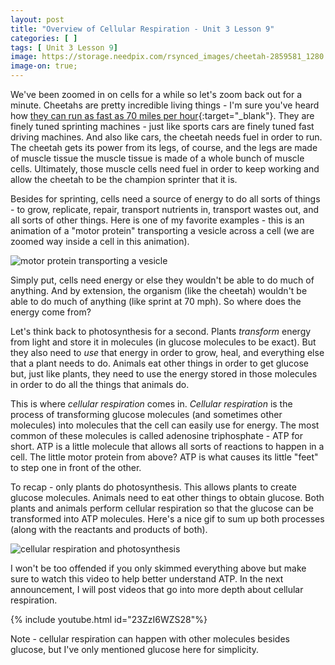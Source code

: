 ```yaml
---
layout: post
title: "Overview of Cellular Respiration - Unit 3 Lesson 9"
categories: [ ]
tags: [ Unit 3 Lesson 9]
image: https://storage.needpix.com/rsynced_images/cheetah-2859581_1280.jpg
image-on: true;
---
```


We've been zoomed in on cells for a while so let's zoom back out for a minute. Cheetahs are pretty incredible living things - I'm sure you've heard how [they can run as fast as 70 miles per hour](https://blog.nationalgeographic.org/2017/12/11/cheetahs-fast-facts-about-worlds-fastest-cat/){:target="_blank"}. They are finely tuned sprinting machines - just like sports cars are finely tuned fast driving machines. And also like cars, the cheetah needs fuel in order to run. The cheetah gets its power from its legs, of course, and the legs are made of muscle tissue the muscle tissue is made of a whole bunch of muscle cells. Ultimately, those muscle cells need fuel in order to keep working and allow the cheetah to be the champion sprinter that it is.

Besides for sprinting, cells need a source of energy to do all sorts of things - to grow, replicate, repair, transport nutrients in, transport wastes out, and all sorts of other things. Here is one of my favorite examples - this is an animation of a "motor protein" transporting a vesicle across a cell (we are zoomed way inside a cell in this animation).

![motor protein transporting a vesicle](https://media0.giphy.com/media/lBMLGlDJ0GZnG/giphy.gif?cid=ecf05e47wl6hqlqb8nx3rmkhjo2szulhfwoyzvb3flgqzfsl&rid=giphy.gif)

Simply put, cells need energy or else they wouldn't be able to do much of anything. And by extension, the organism (like the cheetah) wouldn't be able to do much of anything (like sprint at 70 mph). So where does the energy come from?

Let's think back to photosynthesis for a second. Plants *transform* energy from light and store it in molecules (in glucose molecules to be exact). But they also need to *use* that energy in order to grow, heal, and everything else that a plant needs to do. Animals eat other things in order to get glucose but, just like plants, they need to use the energy stored in those molecules in order to do all the things that animals do.

This is where *cellular respiration* comes in. *Cellular respiration* is the process of transforming glucose molecules (and sometimes other molecules) into molecules that the cell can easily use for energy. The most common of these molecules is called adenosine triphosphate - ATP for short. ATP is a little molecule that allows all sorts of reactions to happen in a cell. The little motor protein from above? ATP is what causes its little "feet" to step one in front of the other. 

To recap - only plants do photosynthesis. This allows plants to create glucose molecules. Animals need to eat other things to obtain glucose. Both plants and animals perform cellular respiration so that the glucose can be transformed into ATP molecules. Here's a nice gif to sum up both processes (along with the reactants and products of both).

![cellular respiration and photosynthesis](https://www.amoebasisters.com/uploads/2/1/9/0/21902384/published/photosynthesis-cellular-respiration-gif_1.gif?1588615164)

I won't be too offended if you only skimmed everything above but make sure to watch this video to help better understand ATP. In the next announcement, I will post videos that go into more depth about cellular respiration.

{% include youtube.html id="23ZzI6WZS28"%}

Note - cellular respiration can happen with other molecules besides glucose, but I've only mentioned glucose here for simplicity.
